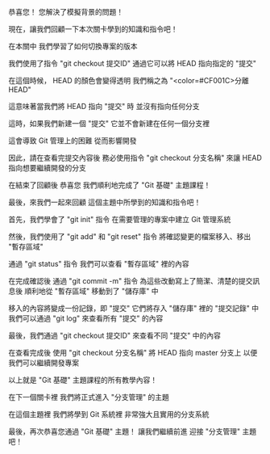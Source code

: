 恭喜您！
您解決了模擬背景的問題！

現在，讓我們回顧一下本次關卡學到的知識和指令吧！

在本關中
我們學習了如何切換專案的版本

我們使用了指令 "git checkout 提交ID" 
通過它可以將 HEAD 指向指定的 "提交"

在這個時候，
HEAD 的顏色會變得透明
我們稱之為 "<color=#CF001C>分離 HEAD</color>"

這意味著當我們將 HEAD 指向 "提交" 時
並沒有指向任何分支

這時，如果我們新建一個 "提交"
它並不會新建在任何一個分支裡

這會導致 Git 管理上的困難
從而影響開發

因此，請在查看完提交內容後
務必使用指令 "git checkout 分支名稱"
來讓 HEAD 指向想要繼續開發的分支

在結束了回顧後
恭喜您
我們順利地完成了 "Git 基礎" 主題課程！

最後，來我們一起來回顧
這個主題中所學到的知識和指令吧！

首先，我們學會了 "git init" 指令
在需要管理的專案中建立 Git 管理系統

然後，我們使用了 "git add" 和 "git reset" 指令 
將確認變更的檔案移入、移出 "暫存區域"

通過 "git status" 指令
我們可以查看 "暫存區域" 裡的內容

在完成確認後
通過 "git commit -m" 指令
為這些改動寫上了簡潔、清楚的提交訊息後
順利地從 "暫存區域" 移動到了 "儲存庫" 中

移入的內容將變成一份記錄，即 "提交"
它們將存入 "儲存庫" 裡的 "提交記錄" 中
我們可以通過 "git log" 來查看所有 "提交" 的內容

最後，我們通過 "git checkout 提交ID" 
來查看不同 "提交" 中的內容

在查看完成後
使用 "git checkout 分支名稱"
將 HEAD 指向 master 分支上
以便我們可以繼續開發專案

以上就是 "Git 基礎" 主題課程的所有教學內容！

在下一個關卡裡
我們將正式進入 "分支管理" 的主題

在這個主題裡
我們將學到 Git 系統裡
非常強大且實用的分支系統

最後，再次恭喜您通過 "Git 基礎" 主題！
讓我們繼續前進
迎接 "分支管理" 主題吧！






